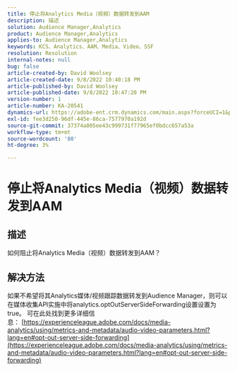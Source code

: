 ```yaml
---
title: 停止将Analytics Media（视频）数据转发到AAM
description: 描述
solution: Audience Manager,Analytics
product: Audience Manager,Analytics
applies-to: Audience Manager,Analytics
keywords: KCS、Analytics、AAM、Media、Video、SSF
resolution: Resolution
internal-notes: null
bug: false
article-created-by: David Woolsey
article-created-date: 9/8/2022 10:40:18 PM
article-published-by: David Woolsey
article-published-date: 9/8/2022 10:47:20 PM
version-number: 1
article-number: KA-20541
dynamics-url: https://adobe-ent.crm.dynamics.com/main.aspx?forceUCI=1&pagetype=entityrecord&etn=knowledgearticle&id=6012852f-c72f-ed11-9db1-00224808613b
exl-id: fee3d250-96df-445e-86ca-7577970a192d
source-git-commit: 37374a005ee43c999731f77965ef0bdcc657a53a
workflow-type: tm+mt
source-wordcount: '80'
ht-degree: 3%

---
```


# 停止将Analytics Media（视频）数据转发到AAM

## 描述

如何阻止将Analytics Media（视频）数据转发到AAM？

## 解决方法


如果不希望将其Analytics媒体/视频跟踪数据转发到Audience Manager，则可以在媒体收集API实施中将analytics.optOutServerSideForwarding设置设置为true。 可在此处找到更多详细信息： [https://experienceleague.adobe.com/docs/media-analytics/using/metrics-and-metadata/audio-video-parameters.html?lang=en#opt-out-server-side-forwarding](https://experienceleague.adobe.com/docs/media-analytics/using/metrics-and-metadata/audio-video-parameters.html?lang=en#opt-out-server-side-forwarding)
